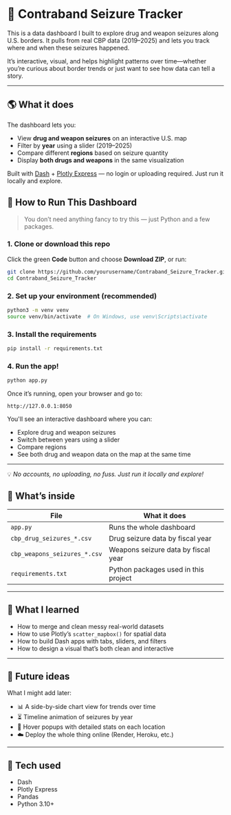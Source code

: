 # 🚨 Contraband Seizure Tracker

This is a data dashboard I built to explore drug and weapon seizures along U.S. borders. It pulls from real CBP data (2019–2025) and lets you track where and when these seizures happened.

It’s interactive, visual, and helps highlight patterns over time—whether you’re curious about border trends or just want to see how data can tell a story.


---

## 🌎 What it does

The dashboard lets you:
- View **drug and weapon seizures** on an interactive U.S. map
- Filter by **year** using a slider (2019–2025)
- Compare different **regions** based on seizure quantity
- Display **both drugs and weapons** in the same visualization

Built with [Dash](https://dash.plotly.com/) + [Plotly Express](https://plotly.com/python/plotly-express/) — no login or uploading required. Just run it locally and explore.

## 🚀 How to Run This Dashboard

> You don’t need anything fancy to try this — just Python and a few packages.

### 1. Clone or download this repo
Click the green **Code** button and choose **Download ZIP**, or run:

```bash
git clone https://github.com/yourusername/Contraband_Seizure_Tracker.git
cd Contraband_Seizure_Tracker
```

### 2. Set up your environment (recommended)

```bash
python3 -m venv venv
source venv/bin/activate  # On Windows, use venv\Scripts\activate
```

### 3. Install the requirements

```bash
pip install -r requirements.txt
```

### 4. Run the app!

```bash
python app.py
```

Once it’s running, open your browser and go to:
```
http://127.0.0.1:8050
```

You'll see an interactive dashboard where you can:
- Explore drug and weapon seizures
- Switch between years using a slider
- Compare regions
- See both drug and weapon data on the map at the same time

---

💡 *No accounts, no uploading, no fuss. Just run it locally and explore!*



## 📁 What’s inside

| File | What it does |
| --- | --- |
| `app.py` | Runs the whole dashboard |
| `cbp_drug_seizures_*.csv` | Drug seizure data by fiscal year |
| `cbp_weapons_seizures_*.csv` | Weapons seizure data by fiscal year |
| `requirements.txt` | Python packages used in this project |

---

## 🌱 What I learned

- How to merge and clean messy real-world datasets  
- How to use Plotly’s `scatter_mapbox()` for spatial data  
- How to build Dash apps with tabs, sliders, and filters  
- How to design a visual that’s both clean and interactive  

---

## 🔮 Future ideas

What I might add later:

- 📊 A side-by-side chart view for trends over time  
- ⏳ Timeline animation of seizures by year  
- 🧠 Hover popups with detailed stats on each location  
- ☁️ Deploy the whole thing online (Render, Heroku, etc.)  

---

## 🧰 Tech used

- Dash  
- Plotly Express  
- Pandas  
- Python 3.10+

